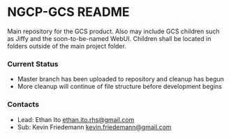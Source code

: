 # NGCP-GCS README #

Main repository for the GCS product.  Also may include GCS children such as Jiffy and the soon-to-be-named WebUI.  Children shall be located in folders outside of the main project folder.  

### Current Status ###

* Master branch has been uploaded to repository and cleanup has begun
* More cleanup will continue of file structure before development begins

### Contacts ###

* Lead: Ethan Ito <ethan.ito.rhs@gmail.com>
* Sub: Kevin Friedemann <kevin.friedemann@gmail.com>